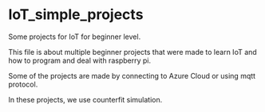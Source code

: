 # IoT_simple_projects
Some projects for IoT for beginner level.

This file is about multiple beginner projects that were made to learn IoT
and how to program and deal with raspberry pi.

Some of the projects are made by connecting to Azure Cloud or using mqtt protocol.

In these projects, we use counterfit simulation.

